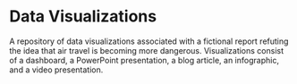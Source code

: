 # Data Visualizations
A repository of data visualizations associated with a fictional report refuting the idea that air travel is becoming more dangerous.  Visualizations consist of a dashboard, a PowerPoint presentation, a blog article, an infographic, and a video presentation.
